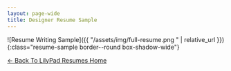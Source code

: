```yaml
---
layout: page-wide
title: Designer Resume Sample
---
```

![Resume Writing Sample]({{ "/assets/img/full-resume.png " | relative_url }}){:class="resume-sample border--round box-shadow-wide"}

[← Back To LilyPad Resumes Home](/)
